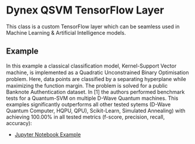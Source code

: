 # Dynex QSVM TensorFlow Layer

This class is a custom TensorFlow layer which can be seamless used in Machine Learning & Artificial Intelligence models.

## Example

In this example a classical classiﬁcation model, Kernel-Support Vector machine, is implemented as a Quadratic Unconstrained Binary Optimisation problem. Here, data points are classiﬁed by a separating hyperplane while maximizing the function margin. The problem is solved for a public Banknote Authentication dataset. In [1] the authors performed benchmark tests for a Quantum-SVM on multiple D-Wave Quantum machines. This examples significantly outperforms all other tested sytems (D-Wave Quantum Computer, HQPU, QPU), Scikit-Learn, Simulated Annealing) with achieving 100.00% in all tested metrics (f-score, precision, recall, accuracy):

- [Jupyter Notebook Example](https://github.com/dynexcoin/QSVM_Tensorflow/blob/main/Example_SVM_Tensorflow.ipynb)
